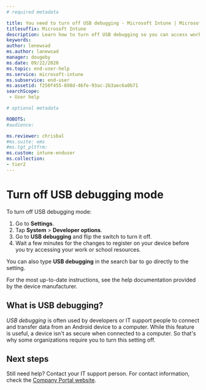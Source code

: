```yaml
---
# required metadata

title: You need to turn off USB debugging - Microsoft Intune | Microsoft Docs
titlesuffix: Microsoft Intune
description: Learn how to turn off USB debugging so you can access work or school apps.
keywords:
author: lenewsad
ms.author: lanewsad
manager: dougeby
ms.date: 09/22/2020
ms.topic: end-user-help
ms.service: microsoft-intune
ms.subservice: end-user
ms.assetid: f250f455-898d-46fe-93ac-2b3aec6a0b71
searchScope:
 - User help

# optional metadata

ROBOTS:
#audience:

ms.reviewer: chrisbal
#ms.suite: ems
#ms.tgt_pltfrm:
ms.custom: intune-enduser
ms.collection:
- tier2
---
```


# Turn off USB debugging mode 

To turn off USB debugging mode:  
1. Go to **Settings**.
2. Tap **System** > **Developer options**. 
2. Go to **USB debugging** and flip the switch to turn it off. 
3. Wait a few minutes for the changes to register on your device before you try accessing your work or school resources.  

You can also type **USB debugging** in the search bar to go directly to the setting.  

For the most up-to-date instructions, see the help documentation provided by the device manufacturer.  

## What is USB debugging?  

_USB debugging_ is often used by developers or IT support people to connect and transfer data from an Android device to a computer. While this feature is useful, a device isn't as secure when connected to a computer. So that's why some organizations require you to turn this setting off.  

## Next steps  
Still need help? Contact your IT support person. For contact information, check the [Company Portal website](https://go.microsoft.com/fwlink/?linkid=2010980).
